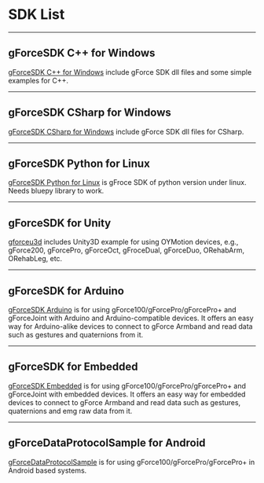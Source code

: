 # SDK List

***

## gForceSDK C++ for Windows

[gForceSDK C++ for Windows](https://github.com/oymotion/gForceSDKCXX) include gForce SDK dll files and some simple examples for C++.

***

## gForceSDK CSharp for Windows

[gForceSDK CSharp for Windows](https://github.com/oymotion/gForceSDKCSharp) include gForce SDK dll files for CSharp.

***

## gForceSDK Python for Linux

[gForceSDK Python for Linux](https://github.com/oymotion/gForceSDKPython) is gFroce SDK of python version under linux. Needs bluepy library to work.

***

## gForceSDK for Unity

[gforceu3d](https://github.com/oymotion/gforceu3d) includes Unity3D example for using OYMotion devices, e.g., gForce200, gForcePro, gForceOct, gFroceDual, gForceDuo, ORehabArm, ORehabLeg, etc.

***

## gForceSDK for Arduino

[gForceSDK Arduino](https://github.com/oymotion/gForceSDKArduino) is for using gForce100/gForcePro/gForcePro+ and gForceJoint with Arduino and Arduino-compatible devices. It offers an easy way for Arduino-alike devices to connect to gForce Armband and read data such as gestures and quaternions from it.

***

## gForceSDK for Embedded

[gForceSDK Embedded](https://github.com/oymotion/gForceSDKEmbedded) is for using gForce100/gForcePro/gForcePro+ and gForceJoint with embedded devices. It offers an easy way for embedded devices to connect to gForce Armband and read data such as gestures, quaternions and emg raw data from it.

***

## gForceDataProtocolSample for Android

[gForceDataProtocolSample](https://github.com/oymotion/gForceDataProtocolSample) is for using gForce100/gForcePro/gForcePro+ in Android based systems.
